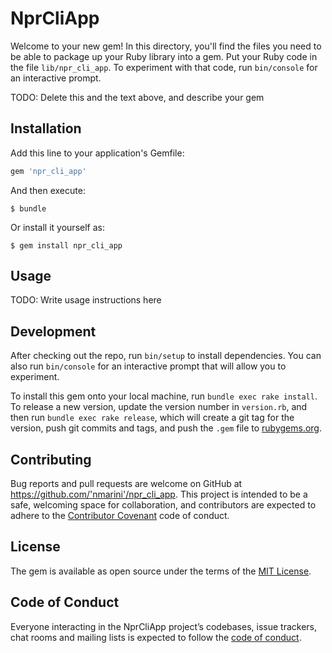 # NprCliApp

Welcome to your new gem! In this directory, you'll find the files you need to be able to package up your Ruby library into a gem. Put your Ruby code in the file `lib/npr_cli_app`. To experiment with that code, run `bin/console` for an interactive prompt.

TODO: Delete this and the text above, and describe your gem

## Installation

Add this line to your application's Gemfile:

```ruby
gem 'npr_cli_app'
```

And then execute:

    $ bundle

Or install it yourself as:

    $ gem install npr_cli_app

## Usage

TODO: Write usage instructions here

## Development

After checking out the repo, run `bin/setup` to install dependencies. You can also run `bin/console` for an interactive prompt that will allow you to experiment.

To install this gem onto your local machine, run `bundle exec rake install`. To release a new version, update the version number in `version.rb`, and then run `bundle exec rake release`, which will create a git tag for the version, push git commits and tags, and push the `.gem` file to [rubygems.org](https://rubygems.org).

## Contributing

Bug reports and pull requests are welcome on GitHub at https://github.com/'nmarini'/npr_cli_app. This project is intended to be a safe, welcoming space for collaboration, and contributors are expected to adhere to the [Contributor Covenant](http://contributor-covenant.org) code of conduct.

## License

The gem is available as open source under the terms of the [MIT License](https://opensource.org/licenses/MIT).

## Code of Conduct

Everyone interacting in the NprCliApp project’s codebases, issue trackers, chat rooms and mailing lists is expected to follow the [code of conduct](https://github.com/'nmarini'/npr_cli_app/blob/master/CODE_OF_CONDUCT.md).

